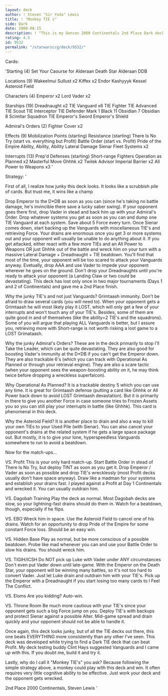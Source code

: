 ```yaml
---
layout: deck
author: ! Steven "Sir Yoda" Lewis
title: ! "Monkey TIE s"
side: Dark
date: 2000-08-15
description: ! "This is my Gencon 2000 Continentals 2nd Place Dark deck.  It uses Vanguards with a bunch of different TIE's for a fast drain deck that few Light decks can handle."
rating: 4.5
id: 9532
permalink: "/starwarsccg/deck/9532/"
---
```

Cards: 

'Starting (4)
Set Your Caourse for Alderaan
Death Star
Alderaan
DDB

Locations (9)
Wakeelmui
Sullust x2
Kiffex x2
Endor
Kashyyyk
Kessel
Asteroid Field

Characters (4)
Emperor x2
Lord Vader x2

Starships (19)
Dreadnaught x2
TIE Vanguard x6
TIE Fighter
TIE Advanced
TIE Scout
TIE Interceptor
TIE Defender Mark 1
Black 11
Obsidian 7
Obsidian 8
Scimitar Squadron TIE
Emperor's Sword
Emperor's Shield

Admiral's Orders (2)
Fighter Cover x2

Effects (9)
Mobilization Points (starting)
Resistance (starting)
There Is No Try (start vs. everything but Profit)
Battle Order (start vs. Profit)
Pride of the Empire
Ability, Ability, Ability
Lateral Damage
Sienar Fleet Systems x2

Interrupts (13)
Prep'd Defenses (starting)
Short-range Fighters
Operation as Planned x2
Masterful Move
Ghhhk x2
Twilek Advisor
Imperial Barrier x2
All Power to Weapons x3
'

Strategy: '

First of all, I realize how junky this deck looks.	It looks like a scrubbish pile of cards.  But trust me, it wins like a champ

Drop Emperor to the D*DB as soon as you can (since he's taking no battle damage, he's invincible there save a lucky saber swing).  If your opponent goes there first, drop Vader in stead and back him up with your Admiral's Order.  Drop whatever systems you get as soon as you can and dump one TIE Vanguard at each system.  Save about 5 Force every turn.  Once Sienar comes down, start backing up the Vanguards with miscellaneous TIE's and retrieving Force.  Your drains are enormous once you get 3 or more systems out and your opponent will usually be unable to do anything about it.  If you get attacked, either react with a few more TIEs and an All Power to Weapons OR just Ghhhk out of the battle and wreck him on your turn with a massive Lateral Damage + Dreadnaught + TIE beatdown.	You'll find that most of the time, your opponent will be too scared to attack your Vanguards anyway.  Evetually, drop AAA and use Vader to impede your opponent wherever he goes on the ground.  Don't drop your Dreadnaughts until you're ready to attack your opponent (a Landing Claw or two could be devastating).  This deck has lost only once in two major tournaments (Days 1 and 2 of Continentals) and gave me a 2nd Place finish.

Why the junky TIE's and not just Vanguards?
Grimtaash immunity.  Don't be afraid to draw several cards (you will need to).  When your opponent gets a Grimtaash he will most likely play it LOST, which will only get a few of your interrupts and won't touch any of your TIE's.  Besides, some of them are quite good in and of themselves (like the ability=2 TIE's and the squadrons).  Some of you will argue that playing ALL Vanguards is better, but I assure you, retrieving more with Short-range is not worth risking a lost game to a LOST Grimataash.

Why the junky Admiral's Orders?
These are in the deck primarily to stop I'll Take the Leader, which can be quite devastating.	They are also good for boosting Vader's immunity at the D*DB if you can't get the Emperor down.  They are also trackable 6's (which you can track with Operational As Planned or through your retrieval engine).  They are also a scare tactic (when your opponent sees the weapon-boosting ability on it, he may think twice before dropping a wreckless superfalcon).

Why Operational As Planned?
It is a trackable destiny 5 which you can use any time.  It is great for Grimtaash defense (putting a card like Ghhhk or All Power back down to avoid LOST Grimtaash devastation).  But it is primarily in there to give you another Force in case someone tries to Frozen Assets you so you can still play your interrupts in battle (like Ghhhk).  This card is phenomenal in this deck.

Why the Asteroid Field?
It is another place to drain and also a way to kill your own TIEs to your Used Pile (with Sienar).  You can also cancel your opponent's drains at the related system if he gets a large space package out.  But mostly, it is to give your lone, hyperspeedless Vanguards somewhere to run to avoid a beatdown.

Now for the match-ups...

VS. Profit
This is your only hard match-up.  Start Battle Order in stead of There Is No Try, but deploy TINT as soon as you get it.  Drop Emperor / Vader as soon as possible and drop TIE's wrecklessly (most Profit decks usually don't have space anyway).  Draw like a madman for your systems and establish your drains fast.  I played against a Profit at Day 1 Continentals and wrecked it.  You can usually outdrain him.

VS. Dagobah Training
Play the deck as normal.  Most Dagobah decks are slow, so your lightning-fast drains should do them in.  Watch for a beatdown, though, especially if he flips.

VS. EBO
Wreck him in space.  Use the Asteroid Field to cancel one of his drains.  Watch for an opportunity to drop Pride of the Empire for some constant Force loss.  Should be an easy win.

VS. Hidden Base
Play as normal, but be more conscious of a possible beatdown.  Probe like mad whenever you can and use your Battle Order to slow his drains.  You should wreck him.

VS. TIGIH/ICSH
Do NOT pick up Luke with Vader under ANY circumstances  Don't even put Vader down until late-game.  With the Emperor on the Death Star, your opponent will be winning many battles, so it's not too hard to convert Vader.  Just let Luke drain and outdrain him with your TIE's.  Pick up the Emperor with a Dreadnaught if you start losing too many cards to I Feel The Conflict.

VS. Eloms
Are you kidding?  Auto-win.

VS. Throne Room
Be much more cautious with your TIE's since your opponent gets such a big Force jump on you.  Deploy TIE's with backups and protect Sienar against a possible Alter.	Mid-game spread and drain quickly and your opponent should not be able to handle it.


Once again, this deck looks junky, but of all the TIE decks out there, this one beats EVERYTHING more consistently than any other I've seen.  This deck was developed while trying to find a Dark TIE deck that can beat Profit.  My deck testing buddy Clint Hays suggested Vanguards and I came up with this.  If you doubt me, build it and try it.

Lastly, why do I call it "Monkey TIE's" you ask?  Because following the simple strategy above, a monkey could play with this deck and win.  It often requires very little cognitive ability to be effective.  Just work your deck and the opponent gets wrecked.

2nd Place 2000 Continentals,
Steven Lewis	'
